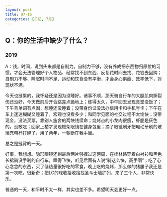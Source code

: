 ```yaml
---
layout: post
title: 07-15
categories: [日记, 7月]
---
```

## Q：你的生活中缺少了什么？

### 2019
A：钱，时间，说到头来都是自制力。自制力不够，没有养成把东西物归原位的习惯，才会无法管理好个人物品、经常找不到东西、反复花时间去找、花钱去回购；自制力不够、睡眠时间不足、运动和饮食没有平衡，才会身心俱疲、效率低下，对现状不满。  

今天也挺累的，我怀疑还是因为没睡好。诸事不顺，那天骑自行车的大腿肌肉撕裂伤还没好，今天做前后开合跳差点跪地上；练得太久，中午回去发现食堂没饭了；下午背单词有点困，想睡还没睡着；没带身份证没法办信用卡和手机号卡；下午在车上迷迷糊糊又睡着了，宏观也没看多少；和同学见面的社交过程不太愉快；没带现金，没法买票，靠别人施舍的两块钱续命；烧烤点的小龙肉很瘦，虾腮是灰色的，没敢吃；回家上楼才发现框架眼镜在健身包里；摘了眼镜刷牙把电动牙刷的玻璃充电杯打碎了，用了两年，一朝断在我手里。  

总之是挺背的一天。  

好事，我想想。隐形眼镜还剩最后两片够撑过这两周，在桂林路穿着白衬衫和黑色长裙骑没手刹的自行车，蹬得飞快，听见后面有人说“骑这么快，高手啊”；吃了心心念念的东西，买了低热量很好吃的零食，晚上吃的烧烤，那么做的猪腰子我还是第一次吃，很新奇；把LC的戏收拾收拾找圣斗士墙扩列，来了三个人，非常快乐。  

普通的一天，和平时不太一样，其实也差不多。希望明天会更好一点。  

